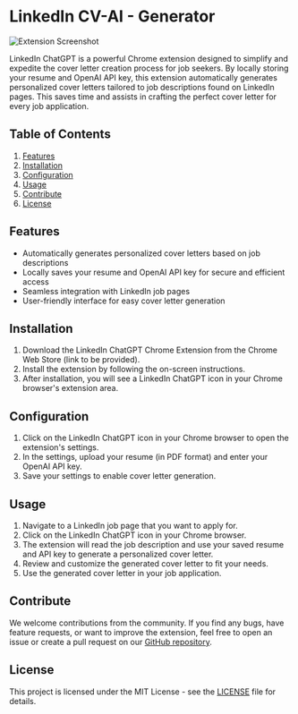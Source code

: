 # LinkedIn CV-AI - Generator

![Extension Screenshot](https://github.com/cyber-bytezz/Cover-AI/assets/130319315/185fa506-d66e-4be5-bb50-260ab237d40e)

LinkedIn ChatGPT is a powerful Chrome extension designed to simplify and expedite the cover letter creation process for job seekers. By locally storing your resume and OpenAI API key, this extension automatically generates personalized cover letters tailored to job descriptions found on LinkedIn pages. This saves time and assists in crafting the perfect cover letter for every job application.

## Table of Contents
1. [Features](#features)
2. [Installation](#installation)
3. [Configuration](#configuration)
4. [Usage](#usage)
5. [Contribute](#contribute)
6. [License](#license)

## Features
- Automatically generates personalized cover letters based on job descriptions
- Locally saves your resume and OpenAI API key for secure and efficient access
- Seamless integration with LinkedIn job pages
- User-friendly interface for easy cover letter generation

## Installation
1. Download the LinkedIn ChatGPT Chrome Extension from the Chrome Web Store (link to be provided).
2. Install the extension by following the on-screen instructions.
3. After installation, you will see a LinkedIn ChatGPT icon in your Chrome browser's extension area.

## Configuration
1. Click on the LinkedIn ChatGPT icon in your Chrome browser to open the extension's settings.
2. In the settings, upload your resume (in PDF format) and enter your OpenAI API key.
3. Save your settings to enable cover letter generation.

## Usage
1. Navigate to a LinkedIn job page that you want to apply for.
2. Click on the LinkedIn ChatGPT icon in your Chrome browser.
3. The extension will read the job description and use your saved resume and API key to generate a personalized cover letter.
4. Review and customize the generated cover letter to fit your needs.
5. Use the generated cover letter in your job application.

## Contribute
We welcome contributions from the community. If you find any bugs, have feature requests, or want to improve the extension, feel free to open an issue or create a pull request on our [GitHub repository](link-to-repo).

## License
This project is licensed under the MIT License - see the [LICENSE](link-to-license) file for details.
